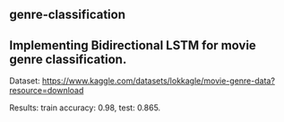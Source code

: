 ## genre-classification
## Implementing Bidirectional LSTM for movie genre classification. 

Dataset: https://www.kaggle.com/datasets/lokkagle/movie-genre-data?resource=download

Results: train accuracy: 0.98, test: 0.865. 
